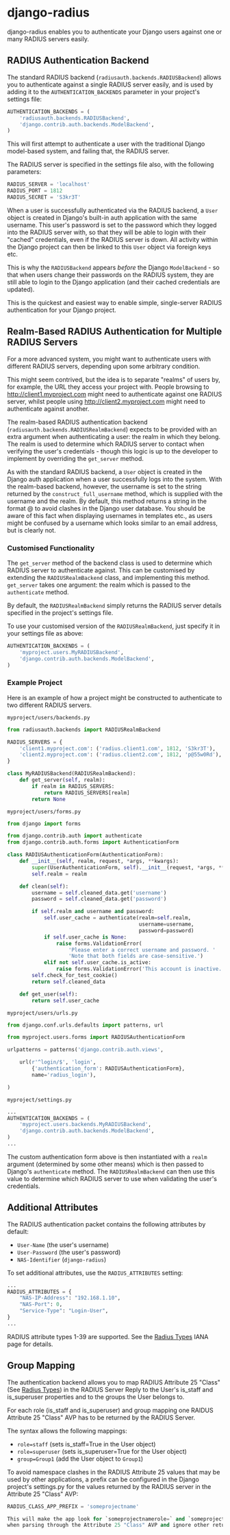 django-radius
=============

django-radius enables you to authenticate your Django users against one or many
RADIUS servers easily.

RADIUS Authentication Backend
-----------------------------

The standard RADIUS backend (`radiusauth.backends.RADIUSBackend`) allows you to
authenticate against a single RADIUS server easily, and is used by adding it to
the `AUTHENTICATION_BACKENDS` parameter in your project's settings file:

```python
AUTHENTICATION_BACKENDS = (
    'radiusauth.backends.RADIUSBackend',
    'django.contrib.auth.backends.ModelBackend',
)
```

This will first attempt to authenticate a user with the traditional Django
model-based system, and failing that, the RADIUS server.

The RADIUS server is specified in the settings file also, with the following
parameters:

```python
RADIUS_SERVER = 'localhost'
RADIUS_PORT = 1812
RADIUS_SECRET = 'S3kr3T'
```

When a user is successfully authenticated via the RADIUS backend, a `User`
object is created in Django's built-in auth application with the same username.
This user's password is set to the password which they logged into the RADIUS
server with, so that they will be able to login with their "cached"
credentials, even if the RADIUS server is down. All activity within the Django
project can then be linked to this `User` object via foreign keys etc.

This is why the `RADIUSBackend` appears *before* the Django `ModelBackend` - so
that when users change their passwords on the RADIUS system, they are still
able to login to the Django application (and their cached credentials are
updated).

This is the quickest and easiest way to enable simple, single-server RADIUS
authentication for your Django project.

Realm-Based RADIUS Authentication for Multiple RADIUS Servers
-------------------------------------------------------------

For a more advanced system, you might want to authenticate users with different
RADIUS servers, depending upon some arbitrary condition.

This might seem contrived, but the idea is to separate "realms" of users by,
for example, the URL they access your project with. People browsing to
http://client1.myproject.com might need to authenticate against one RADIUS
server, whilst people using http://client2.myproject.com might need to
authenticate against another.

The realm-based RADIUS authentication backend
(`radiusauth.backends.RADIUSRealmBackend`) expects to be provided with an extra
argument when authenticating a user: the realm in which they belong.
The realm is used to determine which RADIUS server to contact when verifying
the user's credentials - though this logic is up to the developer to implement
by overriding the `get_server` method.

As with the standard RADIUS backend, a `User` object is created in the Django
auth application when a user successfully logs into the system. With the
realm-based backend, however, the username is set to the string returned by the
`construct_full_username` method, which is supplied with the username and the
realm. By default, this method returns a string in the format
<username>@<realm> to avoid clashes in the Django user database. You should be
aware of this fact when displaying usernames in templates etc., as users might
be confused by a username which looks similar to an email address, but is
clearly not.

### Customised Functionality

The `get_server` method of the backend class is used to determine which RADIUS
server to authenticate against. This can be customised by extending the
`RADIUSRealmBackend` class, and implementing this method. `get_server` takes
one argument: the realm which is passed to the `authenticate` method.

By default, the `RADIUSRealmBackend` simply returns the RADIUS server details
specified in the project's settings file.

To use your customised version of the `RADIUSRealmBackend`, just specify it in
your settings file as above:

```python
AUTHENTICATION_BACKENDS = (
    'myproject.users.MyRADIUSBackend',
    'django.contrib.auth.backends.ModelBackend',
)
```

### Example Project

Here is an example of how a project might be constructed to authenticate to two
different RADIUS servers.

`myproject/users/backends.py`

```python
from radiusauth.backends import RADIUSRealmBackend

RADIUS_SERVERS = {
    'client1.myproject.com': ('radius.client1.com', 1812, 'S3kr3T'),
    'client2.myproject.com': ('radius.client2.com', 1812, 'p@55w0Rd'),
}

class MyRADIUSBackend(RADIUSRealmBackend):
    def get_server(self, realm):
        if realm in RADIUS_SERVERS:
            return RADIUS_SERVERS[realm]
        return None
```

`myproject/users/forms.py`

```python
from django import forms

from django.contrib.auth import authenticate
from django.contrib.auth.forms import AuthenticationForm

class RADIUSAuthenticationForm(AuthenticationForm):
    def __init__(self, realm, request, *args, **kwargs):
        super(UserAuthenticationForm, self).__init__(request, *args, **kwargs)
        self.realm = realm

    def clean(self):
        username = self.cleaned_data.get('username')
        password = self.cleaned_data.get('password')

        if self.realm and username and password:
            self.user_cache = authenticate(realm=self.realm,
                                           username=username,
                                           password=password)
            if self.user_cache is None:
                raise forms.ValidationError(
                    'Please enter a correct username and password. '
                    'Note that both fields are case-sensitive.')
            elif not self.user_cache.is_active:
                raise forms.ValidationError('This account is inactive.')
        self.check_for_test_cookie()
        return self.cleaned_data

    def get_user(self):
        return self.user_cache
```

`myproject/users/urls.py`

```python
from django.conf.urls.defaults import patterns, url

from myproject.users.forms import RADIUSAuthenticationForm

urlpatterns = patterns('django.contrib.auth.views',

    url(r'^login/$', 'login',
        {'authentication_form': RADIUSAuthenticationForm},
        name='radius_login'),

)
```

`myproject/settings.py`

```python
...
AUTHENTICATION_BACKENDS = (
    'myproject.users.backends.MyRADIUSBackend',
    'django.contrib.auth.backends.ModelBackend',
)
...
```

The custom authentication form above is then instantiated with a `realm`
argument (determined by some other means) which is then passed to Django's
`authenticate` method. The `RADIUSRealmBackend` can then use this value to
determine which RADIUS server to use when validating the user's credentials.

Additional Attributes
---------------------

The RADIUS authentication packet contains the following attributes by default:

* `User-Name` (the user's username)
* `User-Password` (the user's password)
* `NAS-Identifier` (`django-radius`)

To set additional attributes, use the `RADIUS_ATTRIBUTES` setting:

```python
...
RADIUS_ATTRIBUTES = {
    "NAS-IP-Address": "192.168.1.10",
    "NAS-Port": 0,
    "Service-Type": "Login-User",
}
...
```

RADIUS attribute types 1-39 are supported. See the [Radius Types][types]
IANA page for details.

[types]: http://www.iana.org/assignments/radius-types/radius-types.xhtml

Group Mapping
---------------------

The authentication backend allows you to map RADIUS Attribute 25 "Class" 
(See [Radius Types][types]) in the RADIUS Server Reply to the User's 
is_staff and is_superuser properties and to the groups the User belongs to.

For each role (is_staff and is_superuser) and group mapping one RAIDUS Attribute 
25 "Class" AVP has to be returned by the RADIUS Server.

The syntax allows the following mappings:
* `role=staff` (sets is_staff=True in the User object)
* `role=superuser` (sets is_superuser=True for the User object)
* `group=Group1` (add the User object to `Group1`)

To avoid namespace clashes in the RADIUS Attribute 25 values that may be
used by other applications, a prefix can be configured in the Django project's
settings.py for the values returned by the RADIUS server in the Attribute 25
"Class" AVP:

```python
RADIUS_CLASS_APP_PREFIX = 'someprojectname'

This will make the app look for `someprojectnamerole=` and `someprojectnamegroup=`
when parsing through the Attribute 25 "Class" AVP and ignore other returned values.
